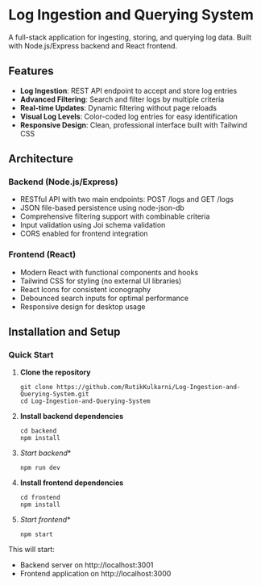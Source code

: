 # Log Ingestion and Querying System

A full-stack application for ingesting, storing, and querying log data. Built with Node.js/Express backend and React frontend.

## Features

- **Log Ingestion**: REST API endpoint to accept and store log entries
- **Advanced Filtering**: Search and filter logs by multiple criteria
- **Real-time Updates**: Dynamic filtering without page reloads
- **Visual Log Levels**: Color-coded log entries for easy identification
- **Responsive Design**: Clean, professional interface built with Tailwind CSS

## Architecture

### Backend (Node.js/Express)
- RESTful API with two main endpoints: POST /logs and GET /logs
- JSON file-based persistence using node-json-db
- Comprehensive filtering support with combinable criteria
- Input validation using Joi schema validation
- CORS enabled for frontend integration

### Frontend (React)
- Modern React with functional components and hooks
- Tailwind CSS for styling (no external UI libraries)
- React Icons for consistent iconography
- Debounced search inputs for optimal performance
- Responsive design for desktop usage

## Installation and Setup

### Quick Start

1. **Clone the repository**
   ```
   git clone https://github.com/RutikKulkarni/Log-Ingestion-and-Querying-System.git
   cd Log-Ingestion-and-Querying-System
   ```

2. **Install backend dependencies**
   ```
   cd backend
   npm install
   ```

3. *Start backend**
   ```
   npm run dev
   ```

4. **Install frontend dependencies**
   ```
   cd frontend
   npm install
   ```

5. *Start frontend**
   ```
   npm start
   ```

This will start:
- Backend server on http://localhost:3001
- Frontend application on http://localhost:3000
